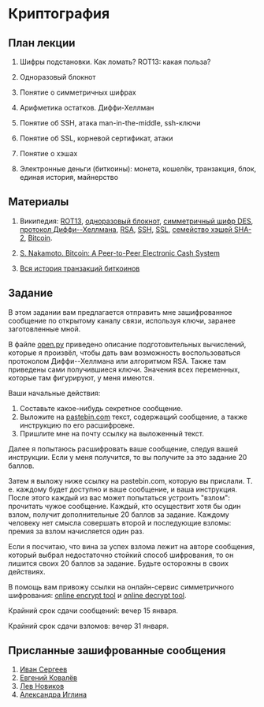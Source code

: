 Криптография
============

План лекции
-----------

1. Шифры подстановки. Как ломать? ROT13: какая польза?

2. Одноразовый блокнот

3. Понятие о симметричных шифрах

4. Арифметика остатков. Диффи-Хеллман

5. Понятие об SSH, атака man-in-the-middle, ssh-ключи

6. Понятие об SSL, корневой сертификат, атаки

7. Понятие о хэшах

8. Электронные деньги (биткоины): монета, кошелёк, транзакция, блок, единая история, майнерство



Материалы
---------

1. Википедия: 
[ROT13](http://ru.wikipedia.org/wiki/ROT13),
[одноразовый блокнот](http://ru.wikipedia.org/wiki/%D0%9D%D0%B5%D0%B2%D0%B7%D0%BB%D0%B0%D0%BC%D1%8B%D0%B2%D0%B0%D0%B5%D0%BC%D1%8B%D0%B9_%D1%88%D0%B8%D1%84%D1%80),
[симметричный шифр DES](http://ru.wikipedia.org/wiki/DES), 
[протокол Диффи--Хеллмана](http://ru.wikipedia.org/wiki/%D0%9F%D1%80%D0%BE%D1%82%D0%BE%D0%BA%D0%BE%D0%BB_%D0%94%D0%B8%D1%84%D1%84%D0%B8_%E2%80%94_%D0%A5%D0%B5%D0%BB%D0%BB%D0%BC%D0%B0%D0%BD%D0%B0),
[RSA](http://ru.wikipedia.org/wiki/RSA),
[SSH](http://ru.wikipedia.org/wiki/SSH),
[SSL](http://ru.wikipedia.org/wiki/SSL),
[семейство хэшей SHA-2](http://ru.wikipedia.org/wiki/SHA-2),
[Bitcoin](http://ru.wikipedia.org/wiki/Bitcoin).

2. [S. Nakamoto. Bitcoin: A Peer-to-Peer Electronic Cash System](http://bitcoin.org/bitcoin.pdf)

3. [Вся история транзакций биткоинов](http://blockexplorer.com/)


Задание
-------

В этом задании вам предлагается отправить мне зашифрованное сообщение по открытому каналу связи, используя
ключи, заранее заготовленные мной.

В файле [open.py](../master/open.py) приведено описание подготовительных 
вычислений, которые я произвёл, чтобы дать вам возможность воспользоваться протоколом Диффи--Хеллмана или алгоритмом RSA.
Также там приведены сами получившиеся ключи. Значения всех переменных, которые там фигурируют, у меня имеются.

Ваши начальные действия:

1. Составьте какое-нибудь секретное сообщение.
2. Выложите на [pastebin.com](http://pastebin.com/) текст, содержащий сообщение, а также инструкцию по его расшифровке.
3. Пришлите мне на почту ссылку на выложенный текст.

Далее я попытаюсь расшифровать ваше сообщение, следуя вашей инструкции. Если у меня получится, то вы получите за это задание 20 баллов.

Затем я выложу ниже ссылку на pastebin.com, которую вы прислали. Т. е. каждому будет доступно и ваше сообщение, и ваша инструкция. После этого каждый из вас может попытаться устроить
"взлом": прочитать чужое сообщение. Каждый, кто осуществит хотя бы один взлом, получит дополнительные 20 баллов за задание. Каждому человеку нет смысла совершать второй и последующие взломы: премия за взлом начисляется один раз.

Если я посчитаю, что вина за успех взлома лежит на авторе сообщения, который выбрал недостаточно стойкий способ шифрования,
то он лишится своих 20 баллов за задание. Будьте осторожны в своих действиях.

В помощь вам привожу ссылки на онлайн-сервис симметричного шифрования: [online encrypt tool](http://www.tools4noobs.com/online_tools/encrypt/)
и [online decrypt tool](http://www.tools4noobs.com/online_tools/decrypt/).

Крайний срок сдачи сообщений: вечер 15 января.

Крайний срок сдачи взломов: вечер 31 января.


Присланные зашифрованные сообщения
----------------------------------

1. [Иван Сергеев](http://pastebin.com/zeuAB4w9)
2. [Евгений Ковалёв](http://pastebin.com/Z6vgvjyD)
3. [Лев Новиков](http://pastebin.com/C7iagqHr)
4. [Александра Иглина](http://pastebin.com/ESVWUDJB)
